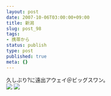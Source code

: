 ```yaml
---
layout: post
date: 2007-10-06T03:00:00+09:00
title: 新潟
slug: post_98
tags:
- 携帯から
status: publish
type: post
published: true
meta: {}
---
```

<div class="caption">久しぶり?に遠出アウェイ＠ビッグスワン。</div>
<div class="photo"><img src="/images/uploads/blog-photo-1191648021.46-0.jpg" />
<img src="/images/uploads/blog-photo-1191648021.46-1.jpg" /></div>
